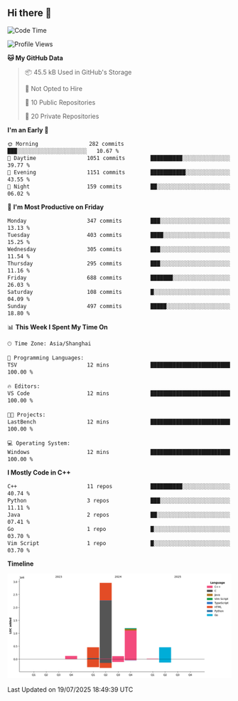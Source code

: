 ## Hi there 👋

<!--  ![Top Langs](https://github-readme-stats.vercel.app/api/top-langs/?username=ScottZhang812) -->

<!--START_SECTION:waka-->
![Code Time](http://img.shields.io/badge/Code%20Time-100%20hrs%2036%20mins-blue)

![Profile Views](http://img.shields.io/badge/Profile%20Views-0-blue)

**🐱 My GitHub Data** 

> 📦 45.5 kB Used in GitHub's Storage 
 > 
> 🚫 Not Opted to Hire
 > 
> 📜 10 Public Repositories 
 > 
> 🔑 20 Private Repositories 
 > 
**I'm an Early 🐤** 

```text
🌞 Morning                282 commits         ███░░░░░░░░░░░░░░░░░░░░░░   10.67 % 
🌆 Daytime                1051 commits        ██████████░░░░░░░░░░░░░░░   39.77 % 
🌃 Evening                1151 commits        ███████████░░░░░░░░░░░░░░   43.55 % 
🌙 Night                  159 commits         ██░░░░░░░░░░░░░░░░░░░░░░░   06.02 % 
```
📅 **I'm Most Productive on Friday** 

```text
Monday                   347 commits         ███░░░░░░░░░░░░░░░░░░░░░░   13.13 % 
Tuesday                  403 commits         ████░░░░░░░░░░░░░░░░░░░░░   15.25 % 
Wednesday                305 commits         ███░░░░░░░░░░░░░░░░░░░░░░   11.54 % 
Thursday                 295 commits         ███░░░░░░░░░░░░░░░░░░░░░░   11.16 % 
Friday                   688 commits         ███████░░░░░░░░░░░░░░░░░░   26.03 % 
Saturday                 108 commits         █░░░░░░░░░░░░░░░░░░░░░░░░   04.09 % 
Sunday                   497 commits         █████░░░░░░░░░░░░░░░░░░░░   18.80 % 
```


📊 **This Week I Spent My Time On** 

```text
🕑︎ Time Zone: Asia/Shanghai

💬 Programming Languages: 
TSV                      12 mins             █████████████████████████   100.00 % 

🔥 Editors: 
VS Code                  12 mins             █████████████████████████   100.00 % 

🐱‍💻 Projects: 
LastBench                12 mins             █████████████████████████   100.00 % 

💻 Operating System: 
Windows                  12 mins             █████████████████████████   100.00 % 
```

**I Mostly Code in C++** 

```text
C++                      11 repos            ██████████░░░░░░░░░░░░░░░   40.74 % 
Python                   3 repos             ███░░░░░░░░░░░░░░░░░░░░░░   11.11 % 
Java                     2 repos             ██░░░░░░░░░░░░░░░░░░░░░░░   07.41 % 
Go                       1 repo              █░░░░░░░░░░░░░░░░░░░░░░░░   03.70 % 
Vim Script               1 repo              █░░░░░░░░░░░░░░░░░░░░░░░░   03.70 % 
```



**Timeline**

![Lines of Code chart](https://raw.githubusercontent.com/ScottZhang812/ScottZhang812/main/assets/bar_graph.png)


 Last Updated on 19/07/2025 18:49:39 UTC
<!--END_SECTION:waka-->


<!--
**ScottZhang812/ScottZhang812** is a ✨ _special_ ✨ repository because its `README.md` (this file) appears on your GitHub profile.

Here are some ideas to get you started:

- 🔭 I’m currently working on ...
- 🌱 I’m currently learning ...
- 👯 I’m looking to collaborate on ...
- 🤔 I’m looking for help with ...
- 💬 Ask me about ...
- 📫 How to reach me: ...
- 😄 Pronouns: ...
- ⚡ Fun fact: ...
-->

